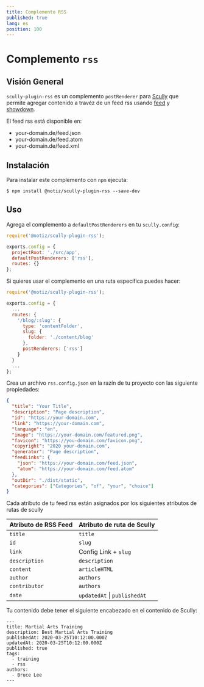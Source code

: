 ```yaml
---
title: Complemento RSS
published: true
lang: es
position: 100
---
```


# Complemento `rss`

<div class="docs-link_table">
  <a class="homepage" href="https://github.com/notiz-dev/scully-plugins"></a>
  <a class="repository" href="https://github.com/notiz-dev/scully-plugins/tree/master/plugins/rss"></a>
</div>

## Visión General

`scully-plugin-rss` es un complemento `postRenderer` para [Scully](http://scully.io/) que permite agregar contenido a travéz de un feed rss usando [feed](https://github.com/jpmonette/feed) y [showdown](https://github.com/showdownjs/showdown).

El feed rss está disponible en:

- your-domain.de/feed.json
- your-domain.de/feed.atom
- your-domain.de/feed.xml

## Instalación

Para instalar este complemento con `npm` ejecuta:

```
$ npm install @notiz/scully-plugin-rss --save-dev
```

## Uso

Agrega el complemento a `defaultPostRenderers` en tu `scully.config`:

```js
require('@notiz/scully-plugin-rss');

exports.config = {
  projectRoot: './src/app',
  defaultPostRenderers: ['rss'],
  routes: {}
};
```

Si quieres usar el complemento en una ruta específica puedes hacer:

```js
require('@notiz/scully-plugin-rss');

exports.config = {
  ...
  routes: {
    '/blog/:slug': {
      type: 'contentFolder',
      slug: {
        folder: './content/blog'
      },
      postRenderers: ['rss']
    }
  }
  ...
};
```

Crea un archivo `rss.config.json` en la razín de tu proyecto con las siguiente propiedades:

```json
{
  "title": "Your Title",
  "description": "Page description",
  "id": "https://your-domain.com",
  "link": "https://your-domain.com",
  "language": "en",
  "image": "https://your-domain.com/featured.png",
  "favicon": "https://you-domain.com/favicon.png",
  "copyright": "2020 your-domain.com",
  "generator": "Page description",
  "feedLinks": {
    "json": "https://your-domain.com/feed.json",
    "atom": "https://your-domain.com/feed.atom"
  },
  "outDir": "./dist/static",
  "categories": ["Categories", "of", "your", "choice"]
}
```

Cada atributo de tu feed rss están asignados por los siguientes atributos de rutas de scully

| Atributo de RSS Feed | Atributo de ruta de Scully   |
| -------------------- | ---------------------------- |
| `title`              | `title`                      |
| `id`                 | `slug`                       |
| `link`               | Config Link + `slug`         |
| `description`        | `description`                |
| `content`            | `articleHTML`                |
| `author`             | `authors`                    |
| `contributor`        | `authors`                    |
| `date`               | `updatedAt` \| `publishedAt` |

Tu contenido debe tener el siguiente encabezado en el contenido de Scully:

```
---
title: Martial Arts Training
description: Best Martial Arts Training
publishedAt: 2020-03-25T10:12:00.000Z
updatedAt: 2020-03-25T10:12:00.000Z
published: true
tags:
  - training
  - rss
authors:
  - Bruce Lee
---
```
